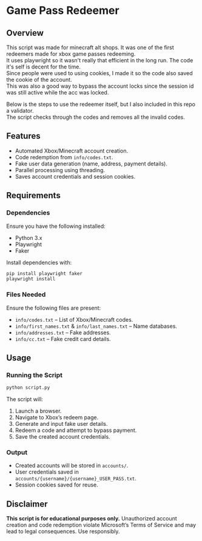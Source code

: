 # Game Pass Redeemer  

## Overview
This script was made for minecraft alt shops. It was one of the first redeemers made for xbox game passes redeeming.  
It uses playwright so it wasn't really that efficient in the long run. The code it's self is decent for the time.  
Since people were used to using cookies, I made it so the code also saved the cookie of the account.  
This was also a good way to bypass the account locks since the session id was still active while the acc was locked.  


Below is the steps to use the redeemer itself, but I also included in this repo a validator.  
The script checks through the codes and removes all the invalid codes.   

## Features
- Automated Xbox/Minecraft account creation.
- Code redemption from `info/codes.txt`.
- Fake user data generation (name, address, payment details).
- Parallel processing using threading.
- Saves account credentials and session cookies.

## Requirements
### Dependencies
Ensure you have the following installed:
- Python 3.x
- Playwright
- Faker

Install dependencies with:
```bash
pip install playwright faker
playwright install
```

### Files Needed
Ensure the following files are present:
- `info/codes.txt` – List of Xbox/Minecraft codes.
- `info/first_names.txt` & `info/last_names.txt` – Name databases.
- `info/addresses.txt` – Fake addresses.
- `info/cc.txt` – Fake credit card details.

## Usage
### Running the Script
```bash
python script.py
```
The script will:
1. Launch a browser.
2. Navigate to Xbox’s redeem page.
3. Generate and input fake user details.
4. Redeem a code and attempt to bypass payment.
5. Save the created account credentials.

### Output
- Created accounts will be stored in `accounts/`.
- User credentials saved in `accounts/{username}/{username}_USER_PASS.txt`.
- Session cookies saved for reuse.

## Disclaimer
**This script is for educational purposes only.** Unauthorized account creation and code redemption violate Microsoft’s Terms of Service and may lead to legal consequences. Use responsibly.

